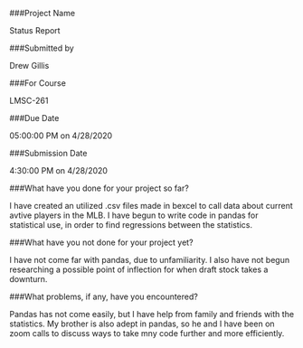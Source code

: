 ###Project Name

Status Report

###Submitted by

Drew Gillis

###For Course

LMSC-261

###Due Date

05:00:00 PM on 4/28/2020

###Submission Date

4:30:00 PM on 4/28/2020

###What have you done for your project so far?

I have created an utilized .csv files made in bexcel to call data about current avtive players in the MLB. I have begun to write code in pandas for statistical use, in order to find regressions between the statistics.

###What have you not done for your project yet?

I have not come far with pandas, due to unfamiliarity. I also have not begun researching a possible point of inflection for when draft stock takes a downturn.

###What problems, if any, have you encountered?

Pandas has not come easily, but I have help from family and friends with the statistics. My brother is also adept in pandas, so he and I have been on zoom calls to discuss ways to take mny code further and more efficiently.